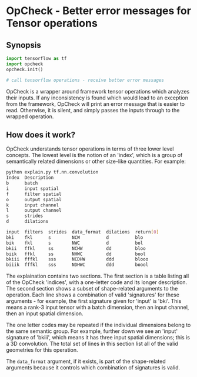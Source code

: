 
# OpCheck - Better error messages for Tensor operations

## Synopsis

```python
import tensorflow as tf
import opcheck
opcheck.init()

# call tensorflow operations - receive better error messages
```

OpCheck is a wrapper around framework tensor operations which analyzes their
inputs.  If any inconsistency is found which would lead to an exception from
the framework, OpCheck will print an error message that is easier to read.
Otherwise, it is silent, and simply passes the inputs through to the wrapped
operation.

## How does it work?

OpCheck understands tensor operations in terms of three lower level concepts.
The lowest level is the notion of an 'index', which is a group of semantically
related dimensions or other size-like quantities.  For example:

```bash
python explain.py tf.nn.convolution
Index  Description
b      batch
i      input spatial
f      filter spatial
o      output spatial
k      input channel
l      output channel
s      strides
d      dilations

input  filters  strides  data_format  dilations  return[0]
bki    fkl      s        NCW          d          blo
bik    fkl      s        NWC          d          bol
bkii   ffkl     ss       NCHW         dd         bloo
biik   ffkl     ss       NHWC         dd         bool
bkiii  fffkl    sss      NCDHW        ddd        blooo
biiik  fffkl    sss      NDHWC        ddd        boool
```

The explaination contains two sections.  The first section is a table listing
all of the OpCheck 'indices', with a one-letter code and its longer
description.  The second section shows a subset of shape-related arguments to
the operation.  Each line shows a combination of valid 'signatures' for these
arguments - for example, the first signature given for 'input' is 'bki'.  This
means a rank-3 input tensor with a batch dimension, then an input channel, then
an input spatial dimension.  

The one letter codes may be repeated if the individual dimensions belong to the
same semantic group.  For example, further down we see an 'input' signature of
'bkiii', which means it has three input spatial dimensions; this is a 3D
convolution.  The total set of lines in this section list all of the valid
geometries for this operation.

The `data_format` argument, if it exists, is part of the shape-related
arguments because it controls which combination of signatures is valid.



